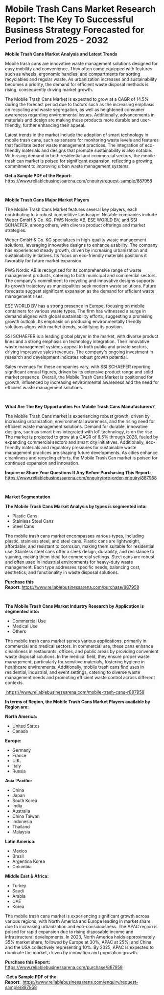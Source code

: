<p><h1>Mobile Trash Cans Market Research Report: The Key To Successful Business Strategy Forecasted for Period from 2025 - 2032</h1></p><p><strong>Mobile Trash Cans Market Analysis and Latest Trends</strong></p>
<p><p>Mobile trash cans are innovative waste management solutions designed for easy mobility and convenience. They often come equipped with features such as wheels, ergonomic handles, and compartments for sorting recyclables and regular waste. As urbanization increases and sustainability becomes a priority, the demand for efficient waste disposal methods is rising, consequently driving market growth.</p><p>The Mobile Trash Cans Market is expected to grow at a CAGR of 14.5% during the forecast period due to factors such as the increasing emphasis on recycling and waste segregation, as well as heightened consumer awareness regarding environmental issues. Additionally, advancements in materials and design are making these products more durable and user-friendly, further enhancing their appeal.</p><p>Latest trends in the market include the adoption of smart technology in mobile trash cans, such as sensors for monitoring waste levels and features that facilitate better waste management practices. The integration of eco-friendly materials and designs that promote sustainability is also notable. With rising demand in both residential and commercial sectors, the mobile trash can market is poised for significant expansion, reflecting a growing commitment to improving urban waste management systems.</p></p>
<p><strong>Get a Sample PDF of the Report:&nbsp;</strong> <a href="https://www.reliablebusinessarena.com/enquiry/request-sample/887958?utm_campaign=3601&utm_medium=2&utm_source=Github&utm_content=ia&utm_term=16042025&utm_id=mobile-trash-cans">https://www.reliablebusinessarena.com/enquiry/request-sample/887958</a></p>
<p>&nbsp;</p>
<p><strong>Mobile Trash Cans Major Market Players</strong></p>
<p><p>The Mobile Trash Cans Market features several key players, each contributing to a robust competitive landscape. Notable companies include Weber GmbH & Co. KG, PWS Nordic AB, ESE WORLD BV, and SSI SCHAEFER, among others, with diverse product offerings and market strategies.</p><p>Weber GmbH & Co. KG specializes in high-quality waste management solutions, leveraging innovative designs to enhance usability. The company has experienced steady growth, driven by increasing urbanization and sustainability initiatives. Its focus on eco-friendly materials positions it favorably for future market expansion.</p><p>PWS Nordic AB is recognized for its comprehensive range of waste management products, catering to both municipal and commercial sectors. The company's commitment to recycling and innovative designs supports its growth trajectory as municipalities seek modern waste solutions. Future forecasts suggest significant expansion as the demand for efficient waste management rises.</p><p>ESE WORLD BV has a strong presence in Europe, focusing on mobile containers for various waste types. The firm has witnessed a surge in demand aligned with global sustainability efforts, suggesting a promising growth outlook. Its emphasis on producing environmentally friendly solutions aligns with market trends, solidifying its position.</p><p>SSI SCHAEFER is a leading global player in the market, with diverse product lines and a strong emphasis on technology integration. Their innovative waste management systems appeal to both public and private sectors, driving impressive sales revenues. The company's ongoing investment in research and development indicates robust growth potential.</p><p>Sales revenues for these companies vary, with SSI SCHAEFER reporting significant annual figures, driven by its extensive product range and solid market presence. Overall, the Mobile Trash Cans Market is positioned for growth, influenced by increasing environmental awareness and the need for efficient waste management solutions.</p></p>
<p>&nbsp;</p>
<p><strong>What Are The Key Opportunities For Mobile Trash Cans Manufacturers?</strong></p>
<p><p>The Mobile Trash Cans market is experiencing robust growth, driven by increasing urbanization, environmental awareness, and the rising need for efficient waste management solutions. Demand for durable, innovative designs, such as smart bins integrated with IoT technology, is on the rise. The market is projected to grow at a CAGR of 6.5% through 2028, fueled by expanding commercial sectors and smart city initiatives. Additionally, eco-friendly materials and regulatory pressures for sustainable waste management practices are shaping future developments. As cities enhance cleanliness and recycling efforts, the Mobile Trash Can market is poised for continued expansion and innovation.</p></p>
<p><strong>Inquire or Share Your Questions If Any Before Purchasing This Report:</strong> <a href="https://www.reliablebusinessarena.com/enquiry/pre-order-enquiry/887958?utm_campaign=3601&utm_medium=2&utm_source=Github&utm_content=ia&utm_term=16042025&utm_id=mobile-trash-cans">https://www.reliablebusinessarena.com/enquiry/pre-order-enquiry/887958</a></p>
<p>&nbsp;</p>
<p><strong>Market Segmentation</strong></p>
<p><strong>The Mobile Trash Cans Market Analysis by types is segmented into:</strong></p>
<p><ul><li>Plastic Cans</li><li>Stainless Steel Cans</li><li>Steel Cans</li></ul></p>
<p><p>The mobile trash cans market encompasses various types, including plastic, stainless steel, and steel cans. Plastic cans are lightweight, affordable, and resistant to corrosion, making them suitable for residential use. Stainless steel cans offer a sleek design, durability, and resistance to staining, making them ideal for commercial settings. Steel cans are robust and often used in industrial environments for heavy-duty waste management. Each type addresses specific needs, balancing cost, aesthetics, and functionality in waste disposal solutions.</p></p>
<p><strong>Purchase this Report:&nbsp;</strong><a href="https://www.reliablebusinessarena.com/purchase/887958?utm_campaign=3601&utm_medium=2&utm_source=Github&utm_content=ia&utm_term=16042025&utm_id=mobile-trash-cans">https://www.reliablebusinessarena.com/purchase/887958</a></p>
<p>&nbsp;</p>
<p><strong>The Mobile Trash Cans Market Industry Research by Application is segmented into:</strong></p>
<p><ul><li>Commercial Use</li><li>Medical Use</li><li>Others</li></ul></p>
<p><p>The mobile trash cans market serves various applications, primarily in commercial and medical sectors. In commercial use, these cans enhance cleanliness in restaurants, offices, and public areas by providing convenient waste disposal solutions. In the medical field, they ensure proper waste management, particularly for sensitive materials, fostering hygiene in healthcare environments. Additionally, mobile trash cans find uses in residential, industrial, and event settings, catering to diverse waste management needs and promoting efficient waste control across different contexts.</p></p>
<p><a href="https://www.reliablebusinessarena.com/mobile-trash-cans-r887958?utm_campaign=3601&utm_medium=2&utm_source=Github&utm_content=ia&utm_term=16042025&utm_id=mobile-trash-cans">&nbsp;https://www.reliablebusinessarena.com/mobile-trash-cans-r887958</a></p>
<p><strong>In terms of Region, the Mobile Trash Cans Market Players available by Region are:</strong></p>
<p>
    <p> <strong> North America: </strong>
        <ul>
            <li>United States</li>
            <li>Canada</li>
        </ul>
        </p> 
    <p> <strong> Europe: </strong>
        <ul>
            <li>Germany</li>
            <li>France</li>
            <li>U.K.</li>
            <li>Italy</li>
            <li>Russia</li>
        </ul>
        </p> 
    <p> <strong> Asia-Pacific: </strong>
        <ul>
            <li>China</li>
            <li>Japan</li>
            <li>South Korea</li>
            <li>India</li>
            <li>Australia</li>
            <li>China Taiwan</li>
            <li>Indonesia</li>
            <li>Thailand</li>
            <li>Malaysia</li>
        </ul>
        </p> 
    <p> <strong> Latin America: </strong>
        <ul>
            <li>Mexico</li>
            <li>Brazil</li>
            <li>Argentina Korea</li>
            <li>Colombia</li>
        </ul>
        </p> 
    <p> <strong> Middle East & Africa: </strong>
        <ul>
            <li>Turkey</li>
            <li>Saudi</li>
            <li>Arabia</li>
            <li>UAE</li>
            <li>Korea</li>
        </ul>
    </p>
    </p>
<p><p>The mobile trash cans market is experiencing significant growth across various regions, with North America and Europe leading in market share due to increasing urbanization and eco-consciousness. The APAC region is poised for rapid expansion due to rising disposable income and infrastructural developments. In 2023, North America holds approximately 35% market share, followed by Europe at 30%, APAC at 25%, and China and the USA collectively representing 10%. By 2025, APAC is expected to dominate the market, driven by innovation and population growth.</p></p>
<p><strong>Purchase this Report: </strong><a href="https://www.reliablebusinessarena.com/purchase/887958?utm_campaign=3601&utm_medium=2&utm_source=Github&utm_content=ia&utm_term=16042025&utm_id=mobile-trash-cans">https://www.reliablebusinessarena.com/purchase/887958</a></p>
<p>&nbsp;<strong>Get a Sample PDF of the Report:&nbsp;&nbsp;</strong><a href="https://www.reliablebusinessarena.com/enquiry/request-sample/887958?utm_campaign=3601&utm_medium=2&utm_source=Github&utm_content=ia&utm_term=16042025&utm_id=mobile-trash-cans">https://www.reliablebusinessarena.com/enquiry/request-sample/887958</a></p>
<p><strong></strong></p>
<p><p></p><p></p><p></p></p>